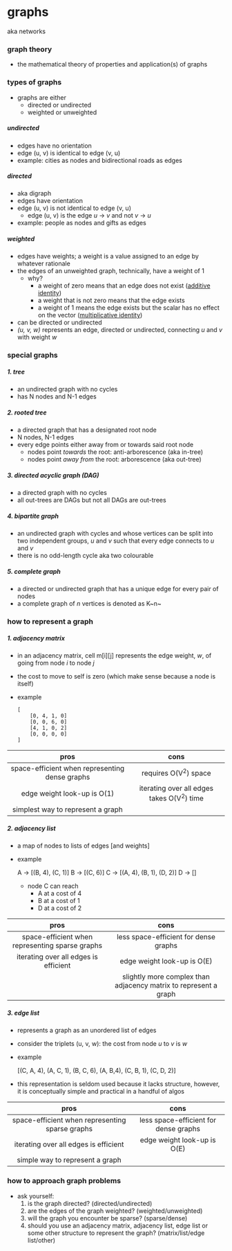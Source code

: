 # graphs
aka networks

### graph theory
* the mathematical theory of properties and application(s) of graphs

### types of graphs
* graphs are either
    * directed or undirected
    * weighted or unweighted
##### undirected
* edges have no orientation
* edge (u, v) is identical to edge (v, u)
* example: cities as nodes and bidirectional roads as edges
##### directed
* aka digraph
* edges have orientation
* edge (u, v) is not identical to edge (v, u)
    * edge (u, v) is the edge *u* &rarr; *v* and not *v* &rarr; *u*
* example: people as nodes and gifts as edges
##### weighted
* edges have weights; a weight is a value assigned to an edge by whatever rationale
* the edges of an unweighted graph, technically, have a weight of 1
    * why?
        * a weight of zero means that an edge does not exist ([additive identity][def])
        * a weight that is not zero means that the edge exists
        * a weight of 1 means the edge exists but the scalar has no effect on the vector ([multiplicative identity][def2])
* can be directed or undirected
* *(u, v, w)* represents an edge, directed or undirected, connecting *u* and *v* with weight *w*

### special graphs
##### 1. tree
* an undirected graph with no cycles
* has N nodes and N-1 edges
##### 2. rooted tree
* a directed graph that has a designated root node
* N nodes, N-1 edges
* every edge points either away from or towards said root node
    * nodes point *towards* the root: anti-arborescence (aka in-tree)
    * nodes point *away from* the root: arborescence (aka out-tree)
##### 3. directed acyclic graph (DAG)
* a directed graph with no cycles
* all out-trees are DAGs but not all DAGs are out-trees
##### 4. bipartite graph
* an undirected graph with cycles and whose vertices can be split into  two independent groups, *u* and *v* such that every edge connects to *u* and *v*
* there is no odd-length cycle aka two colourable
##### 5. complete graph
* a directed or undirected graph that has a unique edge for every pair of nodes
* a complete graph of *n* vertices is denoted as K~n~

### how to represent a graph
##### 1. adjacency matrix
* in an adjacency matrix, cell m\[i\][j] represents the edge weight, *w*, of going from node *i* to node *j*
* the cost to move to self is zero (which make sense because a node is itself)
* example

    ```text
    [
        [0, 4, 1, 0]
        [0, 0, 6, 0]
        [4, 1, 0, 2]
        [0, 0, 0, 0]
    ]
    ```

|pros|cons|
|:---:|:---:|
|space-efficient when representing dense graphs|requires O(V<sup>2</sup>) space|
|edge weight look-up is O(1)|iterating over all edges takes O(V<sup>2</sup>) time|
|simplest way to represent a graph||

##### 2. adjacency list
* a map of nodes to lists of edges \[and weights\]
* example

    A &rarr; \[(B, 4), (C, 1)\]
    B &rarr; \[(C, 6)\]
    C &rarr; \[(A, 4), (B, 1), (D, 2)\]
    D &rarr; \[\]

    * node C can reach
        * A at a cost of 4
        * B at a cost of 1
        * D at a cost of 2

pros|cons|
|:---:|:---:|
|space-efficient when representing sparse graphs|less space-efficient for dense graphs|
|iterating over all edges is efficient|edge weight look-up is O(E)|
||slightly more complex than adjacency matrix to represent a graph|

##### 3. edge list
* represents a graph as an unordered list of edges
* consider the triplets (u, v, w): the cost from node *u* to *v* is *w*
* example

    \[(C, A, 4), (A, C, 1), (B, C, 6), (A, B,4), (C, B, 1), (C, D, 2)\]

* this representation is seldom used because it lacks structure, however, it is conceptually simple and practical in a handful of algos

|pros|cons|
|:---:|:---:|
|space-efficient when representing sparse graphs|less space-efficient for dense graphs|
|iterating over all edges is efficient|edge weight look-up is O(E)|
|simple way to represent a graph||

###  how to approach graph problems
* ask yourself:
    1. is the graph directed? (directed/undirected)
    2. are the edges of the graph weighted? (weighted/unweighted)
    3. will the graph you encounter be sparse? (sparse/dense)
    4. should you use an adjacency matrix, adjacency list, edge list or some other structure to represent the graph? (matrix/list/edge list/other)

[def]: https://math.libretexts.org/Bookshelves/PreAlgebra/Prealgebra_1e_(OpenStax)/07%3A_The_Properties_of_Real_Numbers/7.05%3A_Properties_of_Identity_Inverses_and_Zero
[def2]: https://math.libretexts.org/Bookshelves/PreAlgebra/Prealgebra_1e_(OpenStax)/07%3A_The_Properties_of_Real_Numbers/7.05%3A_Properties_of_Identity_Inverses_and_Zero